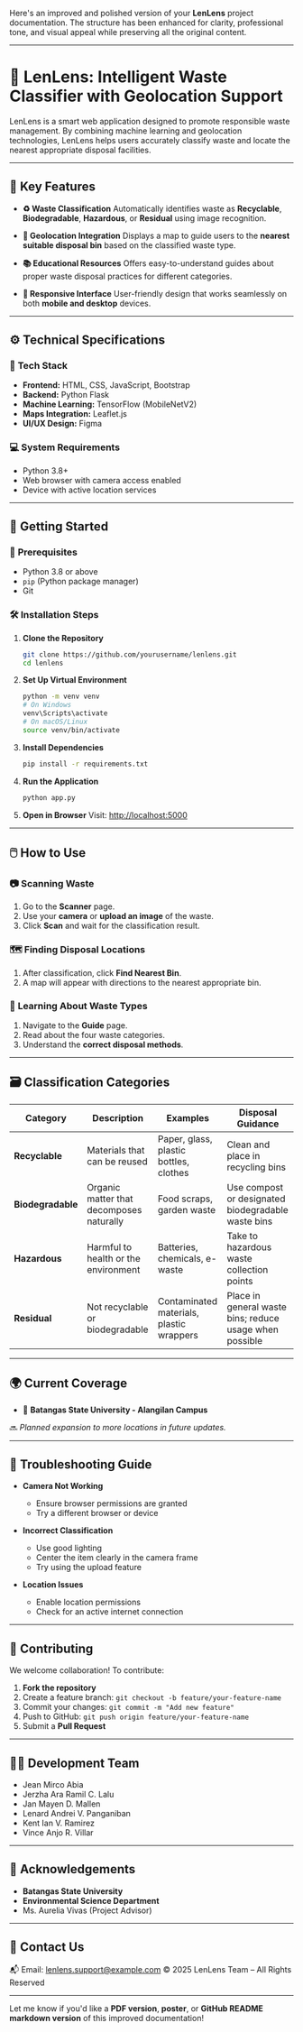 Here's an improved and polished version of your **LenLens** project documentation. The structure has been enhanced for clarity, professional tone, and visual appeal while preserving all the original content.

---

# 🌿 **LenLens: Intelligent Waste Classifier with Geolocation Support**

LenLens is a smart web application designed to promote responsible waste management. By combining machine learning and geolocation technologies, LenLens helps users accurately classify waste and locate the nearest appropriate disposal facilities.

---

## 🌟 **Key Features**

* **♻️ Waste Classification**
  Automatically identifies waste as **Recyclable**, **Biodegradable**, **Hazardous**, or **Residual** using image recognition.

* **📍 Geolocation Integration**
  Displays a map to guide users to the **nearest suitable disposal bin** based on the classified waste type.

* **📚 Educational Resources**
  Offers easy-to-understand guides about proper waste disposal practices for different categories.

* **📱 Responsive Interface**
  User-friendly design that works seamlessly on both **mobile and desktop** devices.

---

## ⚙️ **Technical Specifications**

### 🔧 **Tech Stack**

* **Frontend:** HTML, CSS, JavaScript, Bootstrap
* **Backend:** Python Flask
* **Machine Learning:** TensorFlow (MobileNetV2)
* **Maps Integration:** Leaflet.js
* **UI/UX Design:** Figma

### 💻 **System Requirements**

* Python 3.8+
* Web browser with camera access enabled
* Device with active location services

---

## 🚀 **Getting Started**

### 🔑 **Prerequisites**

* Python 3.8 or above
* `pip` (Python package manager)
* Git

### 🛠️ **Installation Steps**

1. **Clone the Repository**

   ```bash
   git clone https://github.com/yourusername/lenlens.git
   cd lenlens
   ```

2. **Set Up Virtual Environment**

   ```bash
   python -m venv venv
   # On Windows
   venv\Scripts\activate
   # On macOS/Linux
   source venv/bin/activate
   ```

3. **Install Dependencies**

   ```bash
   pip install -r requirements.txt
   ```

4. **Run the Application**

   ```bash
   python app.py
   ```

5. **Open in Browser**
   Visit: [http://localhost:5000](http://localhost:5000)

---

## 🖱️ **How to Use**

### 📷 **Scanning Waste**

1. Go to the **Scanner** page.
2. Use your **camera** or **upload an image** of the waste.
3. Click **Scan** and wait for the classification result.

### 🗺️ **Finding Disposal Locations**

1. After classification, click **Find Nearest Bin**.
2. A map will appear with directions to the nearest appropriate bin.

### 📘 **Learning About Waste Types**

1. Navigate to the **Guide** page.
2. Read about the four waste categories.
3. Understand the **correct disposal methods**.

---

## 🗃️ **Classification Categories**

| Category          | Description                              | Examples                                 | Disposal Guidance                                       |
| ----------------- | ---------------------------------------- | ---------------------------------------- | ------------------------------------------------------- |
| **Recyclable**    | Materials that can be reused             | Paper, glass, plastic bottles, clothes   | Clean and place in recycling bins                       |
| **Biodegradable** | Organic matter that decomposes naturally | Food scraps, garden waste                | Use compost or designated biodegradable waste bins      |
| **Hazardous**     | Harmful to health or the environment     | Batteries, chemicals, e-waste            | Take to hazardous waste collection points               |
| **Residual**      | Not recyclable or biodegradable          | Contaminated materials, plastic wrappers | Place in general waste bins; reduce usage when possible |

---

## 🌍 **Current Coverage**

* 📌 **Batangas State University - Alangilan Campus**

🔜 *Planned expansion to more locations in future updates.*

---

## 🧩 **Troubleshooting Guide**

* **Camera Not Working**

  * Ensure browser permissions are granted
  * Try a different browser or device

* **Incorrect Classification**

  * Use good lighting
  * Center the item clearly in the camera frame
  * Try using the upload feature

* **Location Issues**

  * Enable location permissions
  * Check for an active internet connection

---

## 🤝 **Contributing**

We welcome collaboration! To contribute:

1. **Fork the repository**
2. Create a feature branch:
   `git checkout -b feature/your-feature-name`
3. Commit your changes:
   `git commit -m "Add new feature"`
4. Push to GitHub:
   `git push origin feature/your-feature-name`
5. Submit a **Pull Request**

---


## 👨‍💻 **Development Team**

* Jean Mirco Abia
* Jerzha Ara Ramil C. Lalu
* Jan Mayen D. Mallen
* Lenard Andrei V. Panganiban
* Kent Ian V. Ramirez
* Vince Anjo R. Villar

---

## 🙏 **Acknowledgements**

* **Batangas State University**
* **Environmental Science Department**
* Ms. Aurelia Vivas (Project Advisor)

---

## 📧 **Contact Us**

📬 Email: [lenlens.support@example.com](mailto:lenlens.support@example.com)
© 2025 LenLens Team – All Rights Reserved

---

Let me know if you'd like a **PDF version**, **poster**, or **GitHub README markdown version** of this improved documentation!
